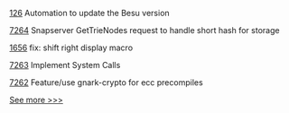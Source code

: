 
[126](https://github.com/hyperledger/homebrew-besu/pull/126) Automation to update the Besu version

[7264](https://github.com/hyperledger/besu/pull/7264) Snapserver GetTrieNodes request to handle short hash for storage

[1656](https://github.com/hyperledger/solang/pull/1656) fix: shift right display macro

[7263](https://github.com/hyperledger/besu/pull/7263) Implement System Calls

[7262](https://github.com/hyperledger/besu/pull/7262) Feature/use gnark-crypto for ecc precompiles


[See more >>>](https://start-here.hyperledger.org/pull-requests)
